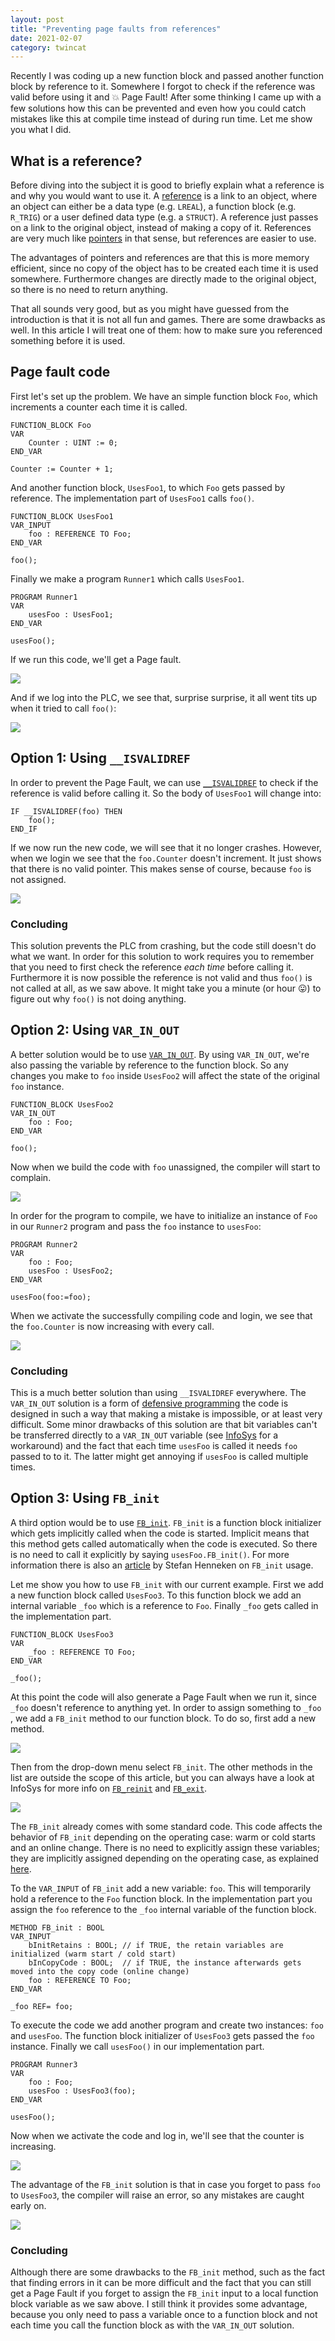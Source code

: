 ```yaml
---
layout: post
title: "Preventing page faults from references"
date: 2021-02-07
category: twincat
---
```


Recently I was coding up a new function block and passed another function block by reference to it. Somewhere I forgot to check if the reference was valid before using it and 💥 Page Fault! After some thinking I came up with a few solutions how this can be prevented and even how you could catch mistakes like this at compile time instead of during run time. Let me show you what I did.

## What is a reference?

Before diving into the subject it is good to briefly explain what a reference is and why you would want to use it. A [reference](https://infosys.beckhoff.com/english.php?content=../content/1033/tc3_plc_intro/2529458827.html&id=) is a link to an object, where an object can either be a data type (e.g. `LREAL`), a function block (e.g. `R_TRIG`) or a user defined data type (e.g. a `STRUCT`). A reference just passes on a link to the original object, instead of making a copy of it. References are very much like [pointers](https://infosys.beckhoff.com/english.php?content=../content/1033/tcplccontrol/html/tcplcctrl_pointer.htm&id=) in that sense, but references are easier to use.

The advantages of pointers and references are that this is more memory efficient, since no copy of the object has to be created each time it is used somewhere. Furthermore changes are directly made to the original object, so there is no need to return anything.

That all sounds very good, but as you might have guessed from the introduction is that it is not all fun and games. There are some drawbacks as well. In this article I will treat one of them: how to make sure you referenced something before it is used.

## Page fault code

First let's set up the problem. We have an simple function block `Foo`, which increments a counter each time it is called.

```
FUNCTION_BLOCK Foo
VAR
    Counter : UINT := 0;
END_VAR

Counter := Counter + 1;
```

And another function block, `UsesFoo1`, to which `Foo` gets passed by reference. The implementation part of `UsesFoo1` calls `foo()`.

```
FUNCTION_BLOCK UsesFoo1
VAR_INPUT
    foo : REFERENCE TO Foo;
END_VAR

foo();
```

Finally we make a program `Runner1` which calls `UsesFoo1`.

```
PROGRAM Runner1
VAR
    usesFoo : UsesFoo1;
END_VAR

usesFoo();
```

If we run this code, we'll get a Page fault.

![](/assets/2021-02-07-preventing-page-faults-from-references/page_fault.png)

And if we log into the PLC, we see that, surprise surprise, it all went tits up when it tried to call `foo()`:

![](/assets/2021-02-07-preventing-page-faults-from-references/page_fault_location.png)

## Option 1: Using `__ISVALIDREF`

In order to prevent the Page Fault, we can use [`__ISVALIDREF`](https://infosys.beckhoff.com/english.php?content=../content/1033/tc3_plc_intro/2529165707.html&id=) to check if the reference is valid before calling it. So the body of `UsesFoo1` will change into:

```
IF __ISVALIDREF(foo) THEN
    foo();
END_IF	
```

If we now run the new code, we will see that it no longer crashes. However, when we login we see that the `foo.Counter` doesn't increment. It just shows that there is no valid pointer. This makes sense of course, because `foo` is not assigned.

![](/assets/2021-02-07-preventing-page-faults-from-references/is_valid_ref.png)

### Concluding

This solution prevents the PLC from crashing, but the code still doesn't do what we want. In order for this solution to work requires you to remember that you need to first check the reference _each time_ before calling it. Furthermore it is now possible the reference is not valid and thus `foo()` is not called at all, as we saw above. It might take you a minute (or hour 😛) to figure out why `foo()` is not doing anything.

## Option 2: Using `VAR_IN_OUT`

A better solution would be to use [`VAR_IN_OUT`](https://infosys.beckhoff.com/english.php?content=../content/1033/tc3_plc_intro/2528771211.html&id=). By using `VAR_IN_OUT`, we're also passing the variable by reference to the function block. So any changes you make to `foo` inside `UsesFoo2` will affect the state of the original `foo` instance. 

```
FUNCTION_BLOCK UsesFoo2
VAR_IN_OUT
    foo : Foo;
END_VAR

foo();
```

Now when we build the code with `foo` unassigned, the compiler will start to complain.

![](/assets/2021-02-07-preventing-page-faults-from-references/var_int_out_error.png)

In order for the program to compile, we have to initialize an instance of `Foo` in our `Runner2` program and pass the `foo` instance to `usesFoo`:

```
PROGRAM Runner2
VAR
    foo : Foo;
    usesFoo : UsesFoo2;
END_VAR

usesFoo(foo:=foo);
```

When we activate the successfully compiling code and login, we see that the `foo.Counter` is now increasing with every call. 

![](/assets/2021-02-07-preventing-page-faults-from-references/var_in_out_counter.gif)

### Concluding

This is a much better solution than using `__ISVALIDREF` everywhere. The `VAR_IN_OUT` solution is a form of [defensive programming](https://en.wikipedia.org/wiki/Defensive_programming) the code is designed in such a way that making a mistake is impossible, or at least very difficult. Some minor drawbacks of this solution are that bit variables can't be transferred directly to a `VAR_IN_OUT` variable (see [InfoSys](https://infosys.beckhoff.com/english.php?content=../content/1033/tc3_plc_intro/2528771211.html&id=) for a workaround) and the fact that each time `usesFoo` is called it needs `foo` passed to to it. The latter might get annoying if `usesFoo` is called multiple times.

## Option 3: Using `FB_init`

A third option would be to use [`FB_init`](https://infosys.beckhoff.com/english.php?content=../content/1033/tc3_plc_intro/5094414603.html&id=). `FB_init` is a function block initializer which gets implicitly called when the code is started. Implicit means that this method gets called automatically when the code is executed. So there is no need to call it explicitly by saying `usesFoo.FB_init()`. For more information there is also an [article](https://stefanhenneken.net/2019/07/26/iec-61131-3-parameter-transfer-via-fb_init/) by Stefan Henneken on `FB_init` usage. 

Let me show you how to use `FB_init` with our current example. First we add a new function block called `UsesFoo3`. To this function block we add an internal variable `_foo` which is a reference to `Foo`. Finally `_foo` gets called in the implementation part.

```
FUNCTION_BLOCK UsesFoo3
VAR
    _foo : REFERENCE TO Foo;
END_VAR

_foo();
```

At this point the code will also generate a Page Fault when we run it, since `_foo` doesn't reference to anything yet. In order to assign something to `_foo` , we add a `FB_init` method to our function block. To do so, first add a new method.

![](/assets/2021-02-07-preventing-page-faults-from-references/add_method.png)

Then from the drop-down menu select `FB_init`. The other methods in the list are outside the scope of this article, but you can always have a look at InfoSys for more info on [`FB_reinit`](https://infosys.beckhoff.com/english.php?content=../content/1033/tc3_plc_intro/5094414603.html&id=) and [`FB_exit`](https://infosys.beckhoff.com/english.php?content=../content/1033/tc3_plc_intro/5094414603.html&id=).

![](/assets/2021-02-07-preventing-page-faults-from-references/add_fb_init.png)

The `FB_init` already comes with some standard code. This code affects the behavior of `FB_init` depending on the operating case: warm or cold starts and an online change. There is no need to explicitly assign these variables; they are implicitly assigned depending on the operating case, as explained [here](https://infosys.beckhoff.com/english.php?content=../content/1033/tc3_plc_intro/6415331211.html&id=).

To the  `VAR_INPUT` of `FB_init` add a new variable: `foo`. This will temporarily hold a reference to the `Foo` function block. In the implementation part you assign the `foo` reference to the `_foo` internal variable of the function block.

```
METHOD FB_init : BOOL
VAR_INPUT
	bInitRetains : BOOL; // if TRUE, the retain variables are initialized (warm start / cold start)
	bInCopyCode : BOOL;  // if TRUE, the instance afterwards gets moved into the copy code (online change)
    foo : REFERENCE TO Foo;
END_VAR

_foo REF= foo;
```

To execute the code we add another program and create two instances: `foo` and `usesFoo`. The function block initializer of `UsesFoo3` gets passed the `foo` instance.  Finally we call `usesFoo()` in our implementation part. 

```
PROGRAM Runner3
VAR
    foo : Foo;
    usesFoo : UsesFoo3(foo);
END_VAR

usesFoo();
```

Now when we activate the code and log in, we'll see that the counter is increasing.

![](/assets/2021-02-07-preventing-page-faults-from-references/fb_init_online.png)

The advantage of the `FB_init` solution is that in case you forget to pass `foo` to `UsesFoo3`, the compiler will raise an error, so any mistakes are caught early on.

![](/assets/2021-02-07-preventing-page-faults-from-references/fb_init_error.png)

### Concluding

Although there are some drawbacks to the `FB_init` method, such as the fact that finding errors in it can be more difficult and the fact that you can still get a Page Fault if you forget to assign the `FB_init` input to a local function block variable as we saw above. I still think it provides some advantage, because you only need to pass a variable once to a function block and not each time you call the function block as with the `VAR_IN_OUT` solution.